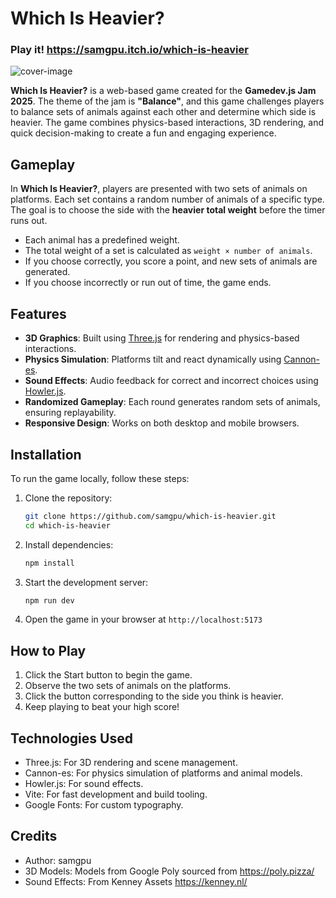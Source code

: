 # Which Is Heavier?

### Play it! https://samgpu.itch.io/which-is-heavier

![cover-image](https://github.com/user-attachments/assets/a53ecdb1-4d52-45fe-b8ea-e5939dfe3fd2)

**Which Is Heavier?** is a web-based game created for the **Gamedev.js Jam 2025**. The theme of the jam is **"Balance"**, and this game challenges players to balance sets of animals against each other and determine which side is heavier. The game combines physics-based interactions, 3D rendering, and quick decision-making to create a fun and engaging experience.

## Gameplay

In **Which Is Heavier?**, players are presented with two sets of animals on platforms. Each set contains a random number of animals of a specific type. The goal is to choose the side with the **heavier total weight** before the timer runs out.

- Each animal has a predefined weight.
- The total weight of a set is calculated as `weight × number of animals`.
- If you choose correctly, you score a point, and new sets of animals are generated.
- If you choose incorrectly or run out of time, the game ends.

## Features

- **3D Graphics**: Built using [Three.js](https://threejs.org/) for rendering and physics-based interactions.
- **Physics Simulation**: Platforms tilt and react dynamically using [Cannon-es](https://github.com/pmndrs/cannon-es).
- **Sound Effects**: Audio feedback for correct and incorrect choices using [Howler.js](https://howlerjs.com/).
- **Randomized Gameplay**: Each round generates random sets of animals, ensuring replayability.
- **Responsive Design**: Works on both desktop and mobile browsers.

## Installation

To run the game locally, follow these steps:

1. Clone the repository:
    ```bash
    git clone https://github.com/samgpu/which-is-heavier.git
    cd which-is-heavier
    ```

2. Install dependencies:
    ```bash
    npm install
    ```

3. Start the development server:
    ```bash
    npm run dev
    ```

4. Open the game in your browser at `http://localhost:5173`

## How to Play

1. Click the Start button to begin the game.
2. Observe the two sets of animals on the platforms.
3. Click the button corresponding to the side you think is heavier.
4. Keep playing to beat your high score!

## Technologies Used

* Three.js: For 3D rendering and scene management.
* Cannon-es: For physics simulation of platforms and animal models.
* Howler.js: For sound effects.
* Vite: For fast development and build tooling.
* Google Fonts: For custom typography.

## Credits

* Author: samgpu
* 3D Models: Models from Google Poly sourced from https://poly.pizza/
* Sound Effects: From Kenney Assets https://kenney.nl/
